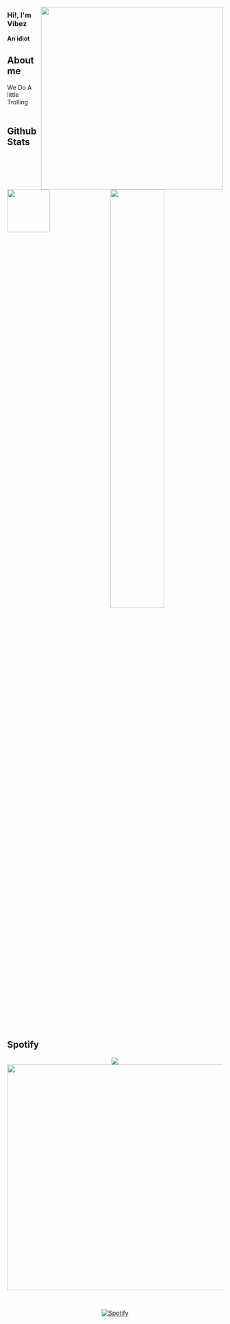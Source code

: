 <div align="center">
<!-- ![](https://typograssy.deno.dev/api?text=お兄ちゃんはおしまい!&l0=none&bg=none&frame=none&speed=100&comment=) -->
<!-- ![](https://typograssy.deno.dev/api?text=お兄ちゃんはおしまい!&l0=none&l1=00cce6&l2=80f1ff&l3=009eb3&l4=caf9ff&bg=none&frame=none&speed=100&comment=) -->

</div>


<a href="https://discord.com/users/706535111914684508"><img align="right" width="425" src="https://lanyard.cnrad.dev/api/706535111914684508?imgStyle=square&gradient=e9d6d5-e9d6d5-f3b1b4-ffffff&bg=0d1117"></a>


### Hi!, I'm **Vibez**

**An idiot** 

## **About me**
<a href="https://github.com/paydash"><img align="left" width="100" src="https://media.discordapp.net/attachments/886611651405684760/1157332962174574723/mfff.webp?ex=651839d0&is=6516e850&hm=a3cec775b2e290e1c901edc210b8f30b1b7be2a2ab903ce92546dca1708d3fca&="></a>
We Do A little Trolling
<br><br>


## **Github Stats**
<p align="center"><img width="50%" src="https://freerobuxreal69.vercel.app/api/top-langs/?username=paydash&show_icons=true&count_private=true&theme=react&hide_border=true&bg_color=0D1117&layout=compact"/>
</p>


## **Spotify**
<p align="center">
<a href="w"><img src="https://spotify-github-profile.vercel.app/api/view?uid=22kxux94xqwyf9kcbz48nq6qo&cover_image=true&theme=default&show_offline=true&background_color=0d11170&interchange=false&bar_color_cover=true"></a><a href="https://open.spotify.com/user/22kxux94xqwyf9kcbz48nq6qo?si=6962aa5c8435476f"><img width="525" src="https://spotify-recently-played-readme.vercel.app/api?user=22kxux94xqwyf9kcbz48nq6qo"></a>

&nbsp;<div align="center">
  [![Spotify](https://spotify-profile-funni.vercel.app/api/spotify)](https://open.spotify.com/user/22kxux94xqwyf9kcbz48nq6qo)
</div>

